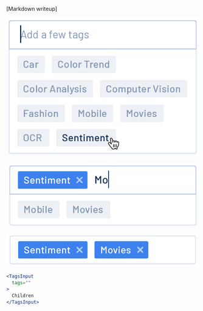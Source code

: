 [Markdown writeup]

<img src="public/images/components/TagsInput/1.png" alt="TagsInput 1" style="max-width: 100%;" /><br />

<img src="public/images/components/TagsInput/2.png" alt="TagsInput 2" style="max-width: 100%;" /><br />

<img src="public/images/components/TagsInput/3.png" alt="TagsInput 3" style="max-width: 100%;" /><br />

```jsx
<TagsInput
  tags=""
>
  Children
</TagsInput>
```
